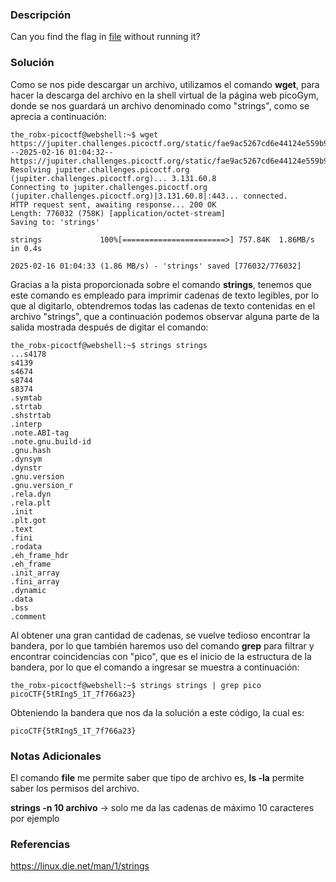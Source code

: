### Descripción
Can you find the flag in [file](https://jupiter.challenges.picoctf.org/static/fae9ac5267cd6e44124e559b901df177/strings) without running it?
### Solución
Como se nos pide descargar un archivo, utilizamos el comando **wget**, para hacer la descarga del archivo en la shell virtual de la página web picoGym, donde se nos guardará un archivo denominado como "strings", como se aprecia a continuación:

```shell
the_robx-picoctf@webshell:~$ wget https://jupiter.challenges.picoctf.org/static/fae9ac5267cd6e44124e559b901df177/strings
--2025-02-16 01:04:32--  https://jupiter.challenges.picoctf.org/static/fae9ac5267cd6e44124e559b901df177/strings
Resolving jupiter.challenges.picoctf.org (jupiter.challenges.picoctf.org)... 3.131.60.8
Connecting to jupiter.challenges.picoctf.org (jupiter.challenges.picoctf.org)|3.131.60.8|:443... connected.
HTTP request sent, awaiting response... 200 OK
Length: 776032 (758K) [application/octet-stream]
Saving to: 'strings'

strings             100%[=======================>] 757.84K  1.86MB/s    in 0.4s    

2025-02-16 01:04:33 (1.86 MB/s) - 'strings' saved [776032/776032]
```

Gracias a la pista proporcionada sobre el comando **strings**, tenemos que este comando es empleado para imprimir cadenas de texto legibles, por lo que al digitarlo, obtendremos todas las cadenas de texto contenidas en el archivo "strings", que a continuación podemos observar alguna parte de la salida mostrada después de digitar el comando:

```shell
the_robx-picoctf@webshell:~$ strings strings
...s4178
s4139
s4674
s8744
s8374
.symtab
.strtab
.shstrtab
.interp
.note.ABI-tag
.note.gnu.build-id
.gnu.hash
.dynsym
.dynstr
.gnu.version
.gnu.version_r
.rela.dyn
.rela.plt
.init
.plt.got
.text
.fini
.rodata
.eh_frame_hdr
.eh_frame
.init_array
.fini_array
.dynamic
.data
.bss
.comment
```

Al obtener una gran cantidad de cadenas, se vuelve tedioso encontrar la bandera, por lo que también haremos uso del comando **grep** para filtrar y encontrar coincidencias con "pico", que es el inicio de la estructura de la bandera, por lo que el comando a ingresar se muestra a continuación:

```shell
the_robx-picoctf@webshell:~$ strings strings | grep pico
picoCTF{5tRIng5_1T_7f766a23}
```

Obteniendo la bandera que nos da la solución a este código, la cual es:

```
picoCTF{5tRIng5_1T_7f766a23}
```
### Notas Adicionales
El comando **file** me permite saber que tipo de archivo es, **ls -la** permite saber los permisos del archivo.

**strings -n 10 archivo** -> solo me da las cadenas de máximo 10 caracteres por ejemplo
### Referencias
https://linux.die.net/man/1/strings